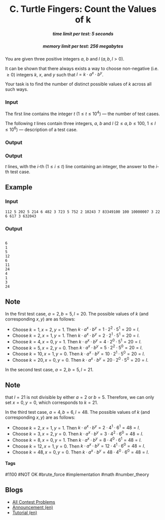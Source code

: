 <h1 style='text-align: center;'> C. Turtle Fingers: Count the Values of k</h1>

<h5 style='text-align: center;'>time limit per test: 5 seconds</h5>
<h5 style='text-align: center;'>memory limit per test: 256 megabytes</h5>

You are given three positive integers $a$, $b$ and $l$ ($a,b,l>0$). 

It can be shown that there always exists a way to choose non-negative (i.e. $\ge 0$) integers $k$, $x$, and $y$ such that $l = k \cdot a^x \cdot b^y$. 

Your task is to find the number of distinct possible values of $k$ across all such ways.

### Input

The first line contains the integer $t$ ($1 \le t \le 10^4$) — the number of test cases.

The following $t$ lines contain three integers, $a$, $b$ and $l$ ($2 \le a, b \le 100$, $1 \le l \le 10^6$) — description of a test case.

### Output

### Output

 $t$ lines, with the $i$-th ($1 \le i \le t$) line containing an integer, the answer to the $i$-th test case.

## Example

### Input


```text
112 5 202 5 214 6 482 3 723 5 752 2 10243 7 83349100 100 10000007 3 22 6 617 3 632043
```
### Output

```text

6
1
5
12
6
11
24
4
1
3
24

```
## Note

In the first test case, $a=2, b=5, l=20$. The possible values of $k$ (and corresponding $x,y$) are as follows: 

* Choose $k = 1, x = 2, y = 1$. Then $k \cdot a^x \cdot b^y = 1 \cdot 2^2 \cdot 5^1 = 20 = l$.
* Choose $k = 2, x = 1, y = 1$. Then $k \cdot a^x \cdot b^y = 2 \cdot 2^1 \cdot 5^1 = 20 = l$.
* Choose $k = 4, x = 0, y = 1$. Then $k \cdot a^x \cdot b^y = 4 \cdot 2^0 \cdot 5^1 = 20 = l$.
* Choose $k = 5, x = 2, y = 0$. Then $k \cdot a^x \cdot b^y = 5 \cdot 2^2 \cdot 5^0 = 20 = l$.
* Choose $k = 10, x = 1, y = 0$. Then $k \cdot a^x \cdot b^y = 10 \cdot 2^1 \cdot 5^0 = 20 = l$.
* Choose $k = 20, x = 0, y = 0$. Then $k \cdot a^x \cdot b^y = 20 \cdot 2^0 \cdot 5^0 = 20 = l$.

In the second test case, $a=2, b=5, l=21$. 
## Note

 that $l = 21$ is not divisible by either $a = 2$ or $b = 5$. Therefore, we can only set $x = 0, y = 0$, which corresponds to $k = 21$.

In the third test case, $a=4, b=6, l=48$. The possible values of $k$ (and corresponding $x,y$) are as follows: 

* Choose $k = 2, x = 1, y = 1$. Then $k \cdot a^x \cdot b^y = 2 \cdot 4^1 \cdot 6^1 = 48 = l$.
* Choose $k = 3, x = 2, y = 0$. Then $k \cdot a^x \cdot b^y = 3 \cdot 4^2 \cdot 6^0 = 48 = l$.
* Choose $k = 8, x = 0, y = 1$. Then $k \cdot a^x \cdot b^y = 8 \cdot 4^0 \cdot 6^1 = 48 = l$.
* Choose $k = 12, x = 1, y = 0$. Then $k \cdot a^x \cdot b^y = 12 \cdot 4^1 \cdot 6^0 = 48 = l$.
* Choose $k = 48, x = 0, y = 0$. Then $k \cdot a^x \cdot b^y = 48 \cdot 4^0 \cdot 6^0 = 48 = l$.


#### Tags 

#1100 #NOT OK #brute_force #implementation #math #number_theory 

## Blogs
- [All Contest Problems](../Codeforces_Round_929_(Div._3).md)
- [Announcement (en)](../blogs/Announcement_(en).md)
- [Tutorial (en)](../blogs/Tutorial_(en).md)
